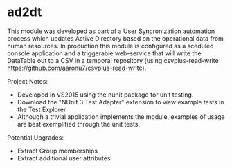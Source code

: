 # ad2dt

This module was developed as part of a User Syncronization automation process which updates Active Directory based on the operational data from human resources. In production this module is configured as a sceduled console application and a triggerable web-service that will write the DataTable out to a CSV in a temporal repository (using csvplus-read-write https://github.com/aaronu7/csvplus-read-write).

Project Notes:
- Developed in VS2015 using the nunit package for unit testing.
- Download the "NUnit 3 Test Adapter" extension to view example tests in the Test Explorer
- Although a trivial application implements the module, examples of usage are best exemplified through the unit tests.

Potential Upgrades:
- Extract Group memberships
- Extract additional user attributes